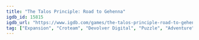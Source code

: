 ```yaml
---
title: "The Talos Principle: Road to Gehenna"
igdb_id: 15815
igdb_url: "https://www.igdb.com/games/the-talos-principle-road-to-gehenna"
tag: ["Expansion", "Croteam", "Devolver Digital", "Puzzle", "Adventure", "Indie", "Single player", "First person", "Third person", "Virtual Reality", "Action", "Science fiction"]
---
```

